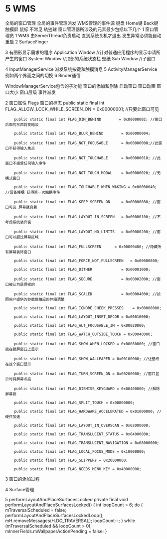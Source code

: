 # 5 WMS
全局的窗口管理
全局的事件管理派发
	WMS管理的事件源
		键盘 Home键 Back键
		触摸屏
		鼠标 不常见
		轨迹球
窗口管理器所涉及的元素最少包括以下几个
1 窗口管理员
1 WMS
	由ServerThread负责启动
	直到系统关机才退出
	发生异常必须能自动重启
2 SurfaceFinger

3 有图形显示需求的程序
	Application Window //针对普通应用程序的显示申请所产生的窗口
	System Window //顶部的系统状态栏 壁纸
	Sub Window //子窗口

4 InputManagerService
	派发系统按键和触摸消息
5 ActivityManagerService
	例如两个界面之间的切换
6 Binder通信

WindowManagerService包含的子功能
	窗口的添加和删除
	启动窗口
	窗口动画
	窗口大小
	窗口层级
	事件派发
	
2 窗口属性
	Flags 窗口的标志
		public static final int FLAG_ALLOW_LOCK_WHILE_SCREEN_ON     = 0x00000001; //只要此窗口可见

        public static final int FLAG_DIM_BEHIND        = 0x00000002; //窗口后面的东西将变暗淡

        public static final int FLAG_BLUR_BEHIND        = 0x00000004; 

        public static final int FLAG_NOT_FOCUSABLE      = 0x00000008;//此窗口不获得输入焦点
        
        public static final int FLAG_NOT_TOUCHABLE      = 0x00000010; //此窗口不接受任何输入事件
        
        public static final int FLAG_NOT_TOUCH_MODAL    = 0x00000020; //无模式窗口
        
        public static final int FLAG_TOUCHABLE_WHEN_WAKING = 0x00000040; //设备睡眠 获得第一次触摸事件
        
        public static final int FLAG_KEEP_SCREEN_ON     = 0x00000080; //窗口可见 屏幕就亮着
        
        public static final int FLAG_LAYOUT_IN_SCREEN   = 0x00000100; //不考虑系统装饰窗
		
        public static final int FLAG_LAYOUT_NO_LIMITS   = 0x00000200; //窗口可以超过屏幕区域
        
        public static final int FLAG_FULLSCREEN      = 0x00000400; //隐藏所有屏幕装饰窗口
        
        public static final int FLAG_FORCE_NOT_FULLSCREEN   = 0x00000800;
        
        public static final int FLAG_DITHER             = 0x00001000;
        
        public static final int FLAG_SECURE             = 0x00002000; //窗口被认为是保密的
        
        public static final int FLAG_SCALED             = 0x00004000; //按照用户提供的参数做相应的伸缩调整
        
        public static final int FLAG_IGNORE_CHEEK_PRESSES    = 0x00008000; 
        
        public static final int FLAG_LAYOUT_INSET_DECOR = 0x00010000;
		
        public static final int FLAG_ALT_FOCUSABLE_IM = 0x00020000;
        
        public static final int FLAG_WATCH_OUTSIDE_TOUCH = 0x00040000;
        
        public static final int FLAG_SHOW_WHEN_LOCKED = 0x00080000; //窗口能在锁屏窗口上显示

        public static final int FLAG_SHOW_WALLPAPER = 0x00100000; //让壁纸在这个窗口显示
        
        public static final int FLAG_TURN_SCREEN_ON = 0x00200000; //窗口显示时将屏幕点亮
        
        public static final int FLAG_DISMISS_KEYGUARD = 0x00400000; //解除屏幕锁
        
        public static final int FLAG_SPLIT_TOUCH = 0x00800000;
        
        public static final int FLAG_HARDWARE_ACCELERATED = 0x01000000; //硬件加速

        public static final int FLAG_LAYOUT_IN_OVERSCAN = 0x02000000;

        public static final int FLAG_TRANSLUCENT_STATUS = 0x04000000;

        public static final int FLAG_TRANSLUCENT_NAVIGATION = 0x08000000;

        public static final int FLAG_LOCAL_FOCUS_MODE = 0x10000000;

        public static final int FLAG_SLIPPERY = 0x20000000;
		
        public static final int FLAG_NEEDS_MENU_KEY = 0x40000000;

3 窗口的添加过程
	
4 Surface管理

5 performLayoutAndPlaceSurfacesLocked
private final void performLayoutAndPlaceSurfacesLocked() {
        int loopCount = 6;
        do {
            mTraversalScheduled = false;
            performLayoutAndPlaceSurfacesLockedLoop();
            mH.removeMessages(H.DO_TRAVERSAL);
            loopCount--;
        } while (mTraversalScheduled && loopCount > 0);
        mInnerFields.mWallpaperActionPending = false;
    }
